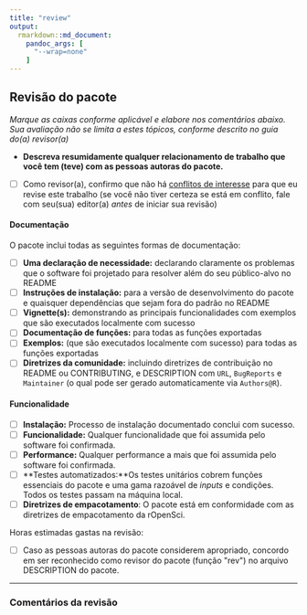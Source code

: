 ```yaml
---
title: "review"
output: 
  rmarkdown::md_document:
    pandoc_args: [
      "--wrap=none"
    ]
---
```


## Revisão do pacote

*Marque as caixas conforme aplicável e elabore nos comentários abaixo. Sua avaliação não se limita a estes tópicos, conforme descrito no guia do(a) revisor(a)*

- **Descreva resumidamente qualquer relacionamento de trabalho que você tem (teve) com as pessoas autoras do pacote.**
- [ ] Como revisor(a), confirmo que não há [conflitos de interesse](https://devguide.ropensci.org/policies.html#coi) para que eu revise este trabalho (se você não tiver certeza se está em conflito, fale com seu(sua) editor(a) _antes_ de iniciar sua revisão)

#### Documentação

O pacote inclui todas as seguintes formas de documentação:

- [ ] **Uma declaração de necessidade:** declarando claramente os problemas que o software foi projetado para resolver além do seu público-alvo no README
- [ ] **Instruções de instalação:** para a versão de desenvolvimento do pacote e quaisquer dependências que sejam fora do padrão no README
- [ ] **Vignette(s):** demonstrando as principais funcionalidades com exemplos que são executados localmente com sucesso
- [ ] **Documentação de funções:** para todas as funções exportadas
- [ ] **Exemplos:** (que são executados localmente com sucesso) para todas as funções exportadas
- [ ] **Diretrizes da comunidade:** incluindo diretrizes de contribuição no README ou CONTRIBUTING, e DESCRIPTION com `URL`, `BugReports` e `Maintainer` (o qual pode ser gerado automaticamente via `Authors@R`).

#### Funcionalidade

- [ ] **Instalação:** Processo de instalação documentado conclui com sucesso.
- [ ] **Funcionalidade:** Qualquer funcionalidade que foi assumida pelo software foi confirmada.
- [ ] **Performance:** Qualquer performance a mais que foi assumida pelo software foi confirmada.
- [ ] **Testes automatizados:**Os testes unitários cobrem funções essenciais do pacote e uma gama razoável de *inputs* e condições. Todos os testes passam na máquina local.
- [ ] **Diretrizes de empacotamento**: O pacote está em conformidade com as diretrizes de empacotamento da rOpenSci.

Horas estimadas gastas na revisão:

- [ ] Caso as pessoas autoras do pacote considerem apropriado, concordo em ser reconhecido como revisor do pacote (função "rev") no arquivo DESCRIPTION do pacote.

---

### Comentários da revisão
